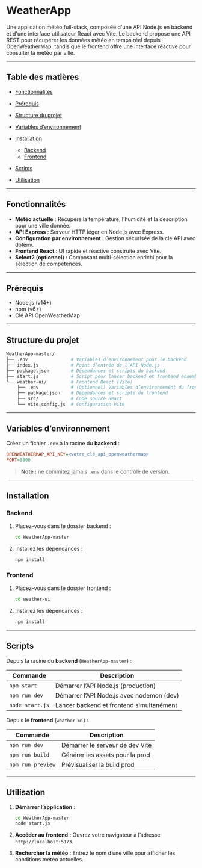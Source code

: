 # WeatherApp

Une application météo full-stack, composée d'une API Node.js en backend et d'une interface utilisateur React avec Vite. Le backend propose une API REST pour récupérer les données météo en temps réel depuis OpenWeatherMap, tandis que le frontend offre une interface réactive pour consulter la météo par ville.

---

## Table des matières

* [Fonctionnalités](#fonctionnalités)
* [Prérequis](#prérequis)
* [Structure du projet](#structure-du-projet)
* [Variables d’environnement](#variables-denvironnement)
* [Installation](#installation)

  * [Backend](#backend)
  * [Frontend](#frontend)
* [Scripts](#scripts)
* [Utilisation](#utilisation)

---

## Fonctionnalités

* **Météo actuelle** : Récupère la température, l’humidité et la description pour une ville donnée.
* **API Express** : Serveur HTTP léger en Node.js avec Express.
* **Configuration par environnement** : Gestion sécurisée de la clé API avec dotenv.
* **Frontend React** : UI rapide et réactive construite avec Vite.
* **Select2 (optionnel)** : Composant multi-sélection enrichi pour la sélection de compétences.

---

## Prérequis

* Node.js (v14+)
* npm (v6+)
* Clé API OpenWeatherMap

---

## Structure du projet

```bash
WeatherApp-master/
├── .env                # Variables d’environnement pour le backend
├── index.js            # Point d’entrée de l’API Node.js
├── package.json        # Dépendances et scripts du backend
├── start.js            # Script pour lancer backend et frontend ensemble
└── weather-ui/         # Frontend React (Vite)
    ├── .env            # (Optionnel) Variables d’environnement du frontend
    ├── package.json    # Dépendances et scripts du frontend
    ├── src/            # Code source React
    └── vite.config.js  # Configuration Vite
```

---

## Variables d’environnement

Créez un fichier `.env` à la racine du **backend** :

```ini
OPENWEATHERMAP_API_KEY=<votre_clé_api_openweathermap>
PORT=3000
```

> **Note :** ne commitez jamais `.env` dans le contrôle de version.

---

## Installation

### Backend

1. Placez-vous dans le dossier backend :

   ```bash
   cd WeatherApp-master
   ```
2. Installez les dépendances :

   ```bash
   npm install
   ```

### Frontend

1. Placez-vous dans le dossier frontend :

   ```bash
   cd weather-ui
   ```
2. Installez les dépendances :

   ```bash
   npm install
   ```

---

## Scripts

Depuis la racine du **backend** (`WeatherApp-master`) :

| Commande        | Description                               |
| --------------- | ----------------------------------------- |
| `npm start`     | Démarrer l’API Node.js (production)       |
| `npm run dev`   | Démarrer l’API Node.js avec nodemon (dev) |
| `node start.js` | Lancer backend et frontend simultanément  |

Depuis le **frontend** (`weather-ui`) :

| Commande          | Description                     |
| ----------------- | ------------------------------- |
| `npm run dev`     | Démarrer le serveur de dev Vite |
| `npm run build`   | Générer les assets pour la prod |
| `npm run preview` | Prévisualiser la build prod     |

---

## Utilisation

1. **Démarrer l’application** :

   ```bash
   cd WeatherApp-master
   node start.js
   ```

2. **Accéder au frontend** :
   Ouvrez votre navigateur à l’adresse `http://localhost:5173`.

3. **Rechercher la météo** :
   Entrez le nom d’une ville pour afficher les conditions météo actuelles.
